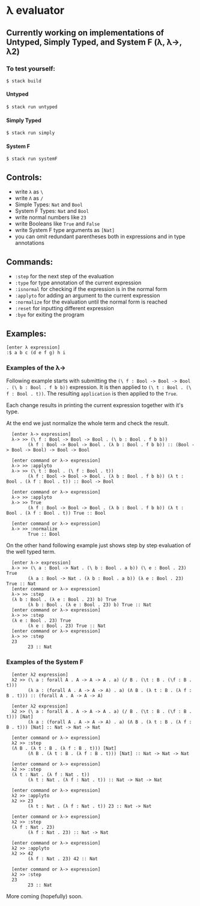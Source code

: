 # λ evaluator

## Currently working on implementations of Untyped, Simply Typed, and System F (λ, λ->, λ2)

### To test yourself:

```
$ stack build
```

#### Untyped
```
$ stack run untyped
```

#### Simply Typed
```
$ stack run simply
```

#### System F
```
$ stack run systemF
```

## Controls:
- write `λ` as `\`
- write `Λ` as `/`
- Simple Types: `Nat` and `Bool`
- System F Types: `Nat` and `Bool`
- write normal numbers like `23`
- write Booleans like `True` and `False`
- write System F type arguments as `[Nat]`
- you can omit redundant parentheses both in expressions and in type annotations

## Commands:
- `:step` for the next step of the evaluation
- `:type` for type annotation of the current expression
- `:isnormal` for checking if the expression is in the normal form
- `:applyto` for adding an argument to the current expression
- `:normalize` for the evaluation until the normal form is reached
- `:reset` for inputting different expression
- `:bye` for exiting the program

## Examples:

```
[enter λ expression]
:$ a b c (d e f g) h i
```


### Examples of the λ->

Following example starts with submitting the `(\ f : Bool -> Bool -> Bool . (\ b : Bool . f b b))` expression.
It is then applied to `(\ t : Bool . (\ f : Bool . t))`.
The resulting `application` is then applied to the `True`.

Each change results in printing the current expression together with it's type.

At the end we just normalize the whole term and check the result.

```
  [enter λ-> expression]
  λ-> >> (\ f : Bool -> Bool -> Bool . (\ b : Bool . f b b))
        (λ f : Bool -> Bool -> Bool . (λ b : Bool . f b b)) :: (Bool -> Bool -> Bool) -> Bool -> Bool
  
  [enter command or λ-> expression]
  λ-> >> :applyto
  λ-> >> (\ t : Bool . (\ f : Bool . t))
        (λ f : Bool -> Bool -> Bool . (λ b : Bool . f b b)) (λ t : Bool . (λ f : Bool . t)) :: Bool -> Bool
  
  [enter command or λ-> expression]
  λ-> >> :applyto
  λ-> >> True
        (λ f : Bool -> Bool -> Bool . (λ b : Bool . f b b)) (λ t : Bool . (λ f : Bool . t)) True :: Bool
  
  [enter command or λ-> expression]
  λ-> >> :normalize
        True :: Bool
```


On the other hand following example just shows step by step evaluation of the well typed term.

```
  [enter λ-> expression]
  λ-> >> (\ a : Bool -> Nat . (\ b : Bool . a b)) (\ e : Bool . 23) True
        (λ a : Bool -> Nat . (λ b : Bool . a b)) (λ e : Bool . 23) True :: Nat
  [enter command or λ-> expression]
  λ-> >> :step
  (λ b : Bool . (λ e : Bool . 23) b) True
        (λ b : Bool . (λ e : Bool . 23) b) True :: Nat
  [enter command or λ-> expression]
  λ-> >> :step
  (λ e : Bool . 23) True
        (λ e : Bool . 23) True :: Nat
  [enter command or λ-> expression]
  λ-> >> :step
  23
        23 :: Nat
```

### Examples of the System F

```
  [enter λ2 expression]
  λ2 >> (\ a : forall A . A -> A -> A . a) (/ B . (\t : B . (\f : B . t)))
        (λ a : (forall A . A -> A -> A) . a) (Λ B . (λ t : B . (λ f : B . t))) :: (forall A . A -> A -> A)
```

```
  [enter λ2 expression]
  λ2 >> (\ a : forall A . A -> A -> A . a) (/ B . (\t : B . (\f : B . t))) [Nat]
        (λ a : (forall A . A -> A -> A) . a) (Λ B . (λ t : B . (λ f : B . t))) [Nat] :: Nat -> Nat -> Nat
  
  [enter command or λ-> expression]
  λ2 >> :step
  (Λ B . (λ t : B . (λ f : B . t))) [Nat]
        (Λ B . (λ t : B . (λ f : B . t))) [Nat] :: Nat -> Nat -> Nat
  
  [enter command or λ-> expression]
  λ2 >> :step
  (λ t : Nat . (λ f : Nat . t))
        (λ t : Nat . (λ f : Nat . t)) :: Nat -> Nat -> Nat
  
  [enter command or λ-> expression]
  λ2 >> :applyto
  λ2 >> 23
        (λ t : Nat . (λ f : Nat . t)) 23 :: Nat -> Nat
  
  [enter command or λ-> expression]
  λ2 >> :step
  (λ f : Nat . 23)
        (λ f : Nat . 23) :: Nat -> Nat
  
  [enter command or λ-> expression]
  λ2 >> :applyto
  λ2 >> 42
        (λ f : Nat . 23) 42 :: Nat
  
  [enter command or λ-> expression]
  λ2 >> :step
  23
        23 :: Nat
```

<!--

```
[enter λ expression]
:$ (λ f . (λ x . (f (x x))) (λ x . (f (x x)))) (λ f . (λ n . ((λ n . n (λ x . (λ t . (λ f . f))) (λ t . (λ f . t))) n (λ s . (λ z . s z)) ((λ x . (λ y . (λ s . (x (y s))))) n (f ((λ m . (λ n . n (λ x . (λ s . (λ z . x (λ f . (λ g . (g (f s)))) (λ g . z) (λ u . u)))) m)) n (λ s . (λ z . s z)))))))) (λ s . (λ z . (s (s (s (s (s (s z))))))))
[command or expression]:$ :normalize
:$ (λ s . (λ z . (s (s (s (s (s (s (s (s (s (s (s (s (s (s (s (s (s (s (s (s (s (s (s (s (s (s (s (s (s (s (s (s (s (s (s (s (s (s (s (s (s (s (s (s (s (s (s (s (s (s (s (s (s (s (s (s (s (s (s (s (s (s (s (s (s (s (s (s (s (s (s (s (s (s (s (s (s (s (s (s (s (s (s (s (s (s (s (s (s (s (s (s (s (s (s (s (s (s (s (s (s (s (s (s (s (s (s (s (s (s (s (s (s (s (s (s (s (s (s (s (s (s (s (s (s (s (s (s (s (s (s (s (s (s (s (s (s (s (s (s (s (s (s (s (s (s (s (s (s (s (s (s (s (s (s (s (s (s (s (s (s (s (s (s (s (s (s (s (s (s (s (s (s (s (s (s (s (s (s (s (s (s (s (s (s (s (s (s (s (s (s (s (s (s (s (s (s (s (s (s (s (s (s (s (s (s (s (s (s (s (s (s (s (s (s (s (s (s (s (s (s (s (s (s (s (s (s (s (s (s (s (s (s (s (s (s (s (s (s (s (s (s (s (s (s (s (s (s (s (s (s (s (s (s (s (s (s (s (s (s (s (s (s (s (s (s (s (s (s (s (s (s (s (s (s (s (s (s (s (s (s (s (s (s (s (s (s (s (s (s (s (s (s (s (s (s (s (s (s (s (s (s (s (s (s (s (s (s (s (s (s (s (s (s (s (s (s (s (s (s (s (s (s (s (s (s (s (s (s (s (s (s (s (s (s (s (s (s (s (s (s (s (s (s (s (s (s (s (s (s (s (s (s (s (s (s (s (s (s (s (s (s (s (s (s (s (s (s (s (s (s (s (s (s (s (s (s (s (s (s (s (s (s (s (s (s (s (s (s (s (s (s (s (s (s (s (s (s (s (s (s (s (s (s (s (s (s (s (s (s (s (s (s (s (s (s (s (s (s (s (s (s (s (s (s (s (s (s (s (s (s (s (s (s (s (s (s (s (s (s (s (s (s (s (s (s (s (s (s (s (s (s (s (s (s (s (s (s (s (s (s (s (s (s (s (s (s (s (s (s (s (s (s (s (s (s (s (s (s (s (s (s (s (s (s (s (s (s (s (s (s (s (s (s (s (s (s (s (s (s (s (s (s (s (s (s (s (s (s (s (s (s (s (s (s (s (s (s (s (s (s (s (s (s (s (s (s (s (s (s (s (s (s (s (s (s (s (s (s (s (s (s (s (s (s (s (s (s (s (s (s (s (s (s (s (s (s (s (s (s (s (s (s (s (s (s (s (s (s (s (s (s (s (s (s (s (s (s (s (s (s (s (s (s (s (s (s (s (s (s (s (s (s (s (s (s (s (s (s (s (s (s (s (s (s (s (s (s (s (s (s (s (s (s (s (s (s (s (s (s (s (s (s (s (s (s (s (s (s (s (s (s (s (s (s (s (s (s (s (s (s (s (s (s (s (s (s (s (s (s (s (s (s (s (s (s (s (s (s (s (s (s (s (s (s (s (s (s (s (s (s (s (s (s (s (s (s (s (s (s (s (s (s (s (s (s (s (s (s (s (s (s (s (s (s (s (s (s (s (s (s (s (s (s (s (s (s (s (s (s (s (s (s (s (s (s (s (s (s (s z))))))))))))))))))))))))))))))))))))))))))))))))))))))))))))))))))))))))))))))))))))))))))))))))))))))))))))))))))))))))))))))))))))))))))))))))))))))))))))))))))))))))))))))))))))))))))))))))))))))))))))))))))))))))))))))))))))))))))))))))))))))))))))))))))))))))))))))))))))))))))))))))))))))))))))))))))))))))))))))))))))))))))))))))))))))))))))))))))))))))))))))))))))))))))))))))))))))))))))))))))))))))))))))))))))))))))))))))))))))))))))))))))))))))))))))))))))))))))))))))))))))))))))))))))))))))))))))))))))))))))))))))))))))))))))))))))))))))))))))))))))))))))))))))))))))))))))))))))))))))))))))))))))))))))))))))))))))))))))))))))))))))))))))))))))))))))))))))))))))))))))))))))))))))))))))))))))))))))))))))))
```
-->

More coming (hopefully) soon.